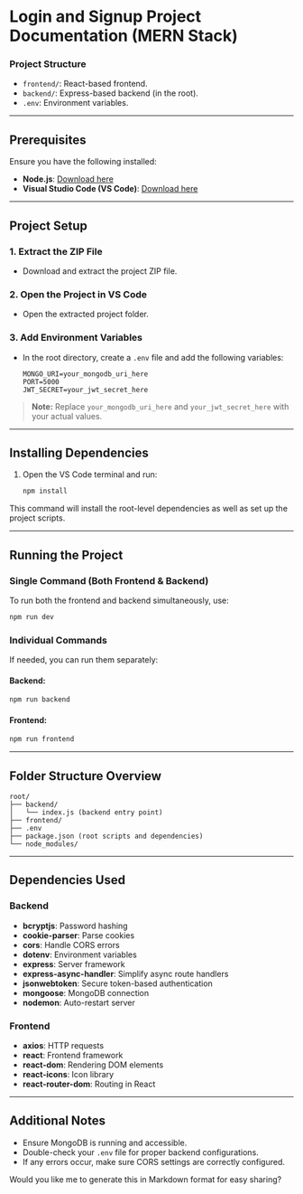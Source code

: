 # **Login and Signup Project Documentation (MERN Stack)**

### **Project Structure**
- `frontend/`: React-based frontend.
- `backend/`: Express-based backend (in the root).
- `.env`: Environment variables.

---

## **Prerequisites**

Ensure you have the following installed:

- **Node.js**: [Download here](https://nodejs.org/)  
- **Visual Studio Code (VS Code)**: [Download here](https://code.visualstudio.com/)  

---

## **Project Setup**

### 1. **Extract the ZIP File**
- Download and extract the project ZIP file.

### 2. **Open the Project in VS Code**
- Open the extracted project folder.

### 3. **Add Environment Variables**
- In the root directory, create a `.env` file and add the following variables:
  
  ```env
  MONGO_URI=your_mongodb_uri_here
  PORT=5000
  JWT_SECRET=your_jwt_secret_here
  ```

> **Note:** Replace `your_mongodb_uri_here` and `your_jwt_secret_here` with your actual values.

---

## **Installing Dependencies**

1. Open the VS Code terminal and run:
   ```bash
   npm install
   ```

This command will install the root-level dependencies as well as set up the project scripts.

---

## **Running the Project**

### **Single Command (Both Frontend & Backend)**
To run both the frontend and backend simultaneously, use:
```bash
npm run dev
```

### **Individual Commands**
If needed, you can run them separately:

#### Backend:
```bash
npm run backend
```

#### Frontend:
```bash
npm run frontend
```

---

## **Folder Structure Overview**
```
root/
├── backend/
│   └── index.js (backend entry point)
├── frontend/
├── .env
├── package.json (root scripts and dependencies)
└── node_modules/
```

---

## **Dependencies Used**

### **Backend**
- **bcryptjs**: Password hashing
- **cookie-parser**: Parse cookies
- **cors**: Handle CORS errors
- **dotenv**: Environment variables
- **express**: Server framework
- **express-async-handler**: Simplify async route handlers
- **jsonwebtoken**: Secure token-based authentication
- **mongoose**: MongoDB connection
- **nodemon**: Auto-restart server

### **Frontend**
- **axios**: HTTP requests
- **react**: Frontend framework
- **react-dom**: Rendering DOM elements
- **react-icons**: Icon library
- **react-router-dom**: Routing in React

---

## **Additional Notes**
- Ensure MongoDB is running and accessible.
- Double-check your `.env` file for proper backend configurations.
- If any errors occur, make sure CORS settings are correctly configured.

Would you like me to generate this in Markdown format for easy sharing?